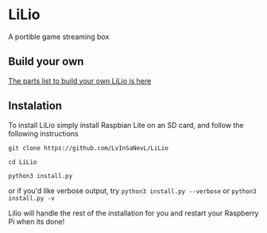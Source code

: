 # LiLio
A portible game streaming box

## Build your own
[The parts list to build your own LiLio is here](https://docs.google.com/spreadsheets/d/1o2KC0deXbZ5__kjTrOGxbklZBP4nP3jFMt7TPF-E2JY/edit?usp=sharing)

## Instalation
To install LiLio simply install Raspbian Lite on an SD card, and follow the following instructions

`git clone https://github.com/LvInSaNevL/LiLio`

`cd LiLio`

`python3 install.py`

or if you'd like verbose output, try `python3 install.py --verbose` or `python3 install.py -v`

Lilio will handle the rest of the installation for you and restart your Raspberry Pi when its done!